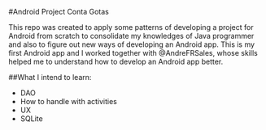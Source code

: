 #Android Project Conta Gotas

This repo was created to apply some patterns of developing a project for Android from scratch to consolidate my knowledges of Java programmer and also to figure out new ways of developing an Android app. This is my first Android app and I worked together with @AndreFRSales, whose skills helped me to understand how to develop an Android app better.

##What I intend to learn:

- DAO
- How to handle with activities
- UX
- SQLite

